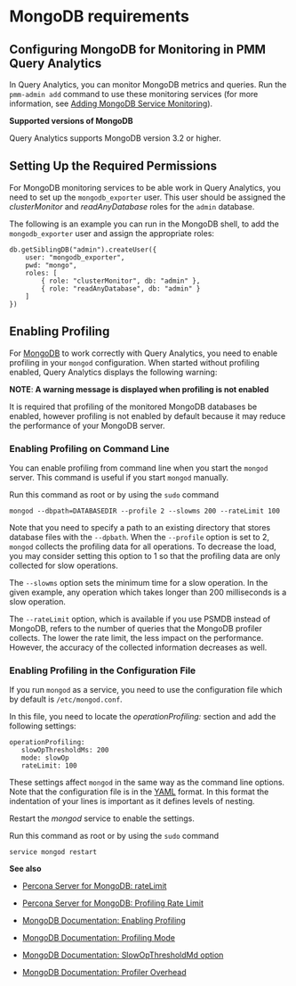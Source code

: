 # MongoDB requirements

## Configuring MongoDB for Monitoring in PMM Query Analytics

In Query Analytics, you can monitor MongoDB metrics and queries. Run the
`pmm-admin add` command to use these monitoring services
(for more information, see [Adding MongoDB Service Monitoring](../manage/client-mongodb-metrics.md)).

**Supported versions of MongoDB**

Query Analytics supports MongoDB version 3.2 or higher.

## Setting Up the Required Permissions

For MongoDB monitoring services to be able work in Query Analytics, you need to
set up the `mongodb_exporter` user. This user should be assigned the
*clusterMonitor* and *readAnyDatabase* roles for the `admin` database.

The following is an example you can run in the MongoDB shell, to add the
`mongodb_exporter` user and assign the appropriate roles:

```
db.getSiblingDB("admin").createUser({
    user: "mongodb_exporter",
    pwd: "mongo",
    roles: [
        { role: "clusterMonitor", db: "admin" },
        { role: "readAnyDatabase", db: "admin" }
    ]
})
```

## Enabling Profiling

For [MongoDB](https://www.mongodb.com) to work correctly with Query Analytics, you need to enable profiling
in your `mongod` configuration. When started without profiling enabled, Query Analytics
displays the following warning:

**NOTE**: **A warning message is displayed when profiling is not enabled**

It is required that profiling of the monitored MongoDB databases be enabled, however
profiling is not enabled by default because it may reduce the performance of your
MongoDB server.

### Enabling Profiling on Command Line

You can enable profiling from command line when you start the `mongod`
server. This command is useful if you start `mongod` manually.

Run this command as root or by using the `sudo` command

```
mongod --dbpath=DATABASEDIR --profile 2 --slowms 200 --rateLimit 100
```

Note that you need to specify a path to an existing directory that stores
database files with the `--dpbath`. When the `--profile` option is set to
2, `mongod` collects the profiling data for all operations. To decrease the
load, you may consider setting this option to 1 so that the profiling data
are only collected for slow operations.

The `--slowms` option sets the minimum time for a slow operation. In the
given example, any operation which takes longer than 200 milliseconds is a
slow operation.

The `--rateLimit` option, which is available if you use PSMDB instead
of MongoDB, refers to the number of queries that the MongoDB profiler
collects. The lower the rate limit, the less impact on the performance.
However, the accuracy of the collected information decreases as well.

### Enabling Profiling in the Configuration File

If you run `mongod` as a service, you need to use the configuration file
which by default is `/etc/mongod.conf`.

In this file, you need to locate the *operationProfiling:* section and add the
following settings:

```
operationProfiling:
   slowOpThresholdMs: 200
   mode: slowOp
   rateLimit: 100
```

These settings affect `mongod` in the same way as the command line options. Note that the configuration file is in the [YAML](http://yaml.org/spec/) format. In this format the indentation of your lines is important as it defines levels of nesting.

Restart the *mongod* service to enable the settings.

Run this command as root or by using the `sudo` command

```
service mongod restart
```

**See also**

* [Percona Server for MongoDB: rateLimit](https://www.percona.com/doc/percona-server-for-mongodb/LATEST/rate-limit.html)

* [Percona Server for MongoDB: Profiling Rate Limit](https://www.percona.com/doc/percona-server-for-mongodb/LATEST/rate-limit.html)

* [MongoDB Documentation: Enabling Profiling](https://docs.mongodb.com/manual/tutorial/manage-the-database-profiler/)

* [MongoDB Documentation: Profiling Mode](https://docs.mongodb.com/manual/reference/configuration-options/#operationProfiling.mode)

* [MongoDB Documentation: SlowOpThresholdMd option](https://docs.mongodb.com/manual/reference/configuration-options/#operationProfiling.slowOpThresholdMs)

* [MongoDB Documentation: Profiler Overhead](https://docs.mongodb.com/manual/tutorial/manage-the-database-profiler/#profiler-overhead)
